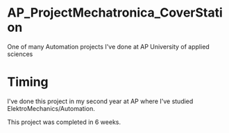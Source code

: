 # AP_ProjectMechatronica_CoverStation
One of many Automation projects I've done at AP University of applied sciences

# Timing

I've done this project in my second year at AP where I've studied ElektroMechanics/Automation.

This project was completed in 6 weeks.
